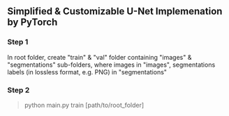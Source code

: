 ## Simplified & Customizable U-Net Implemenation by PyTorch

### Step 1  
In root folder, create "train" & "val" folder containing "images" & "segmentations" sub-folders, where images in "images", segmentations labels (in lossless format, e.g. PNG) in "segmentations"

### Step 2  
> python main.py train [path/to/root_folder]